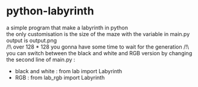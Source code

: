# python-labyrinth
a simple program that make a labyrinth in python<br />
the only customisation is the size of the maze with the variable in main.py<br />
output is output.png<br />
/!\ over 128 * 128 you gonna have some time to wait for the generation /!\ <br />
you can switch between the black and white and RGB version by changing the second line of main.py :<br />
- black and white : from lab import Labyrinth<br />
- RGB : from lab_rgb import Labyrinth<br />
